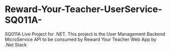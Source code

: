 # Reward-Your-Teacher-UserService-SQ011A-
SQ011A Live Project for .NET. This project is the User Management Backend MicroService API to be consumed by Reward Your Teacher Web App by .Net Stack
